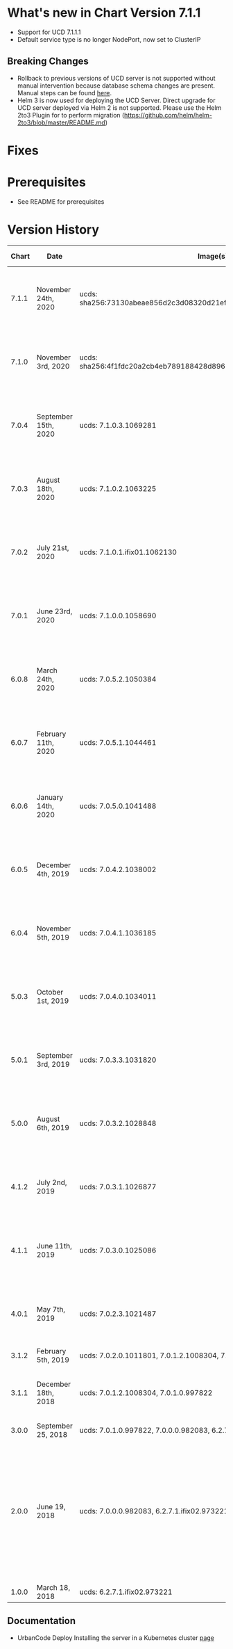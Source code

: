 # What's new in Chart Version 7.1.1

* Support for UCD 7.1.1.1
* Default service type is no longer NodePort, now set to ClusterIP

## Breaking Changes
* Rollback to previous versions of UCD server is not supported without manual intervention because database schema changes are present.  Manual steps can be found [here](https://www.urbancode.com/resource/running-urbancode-deploy-as-a-container-with-kubernetes/#upgrading-ucd-chart).
* Helm 3 is now used for deploying the UCD Server.  Direct upgrade for UCD server deployed via Helm 2 is not supported. Please use the Helm 2to3 Plugin for to perform migration (https://github.com/helm/helm-2to3/blob/master/README.md)

# Fixes

# Prerequisites
* See README for prerequisites

# Version History

| Chart | Date | Image(s) Supported | Breaking Changes | Details |
| ----- | ---- | ------------------ | ---------------- | ------- |
| 7.1.1 | November 24th, 2020 | ucds: sha256:73130abeae856d2c3d08320d21ef3b677809419136c5880625206579ddb4af2c | Rollback to previous versions of UCD server not supported | Support for UCD Server 7.1.1.1 |
| 7.1.0 | November 3rd, 2020 | ucds: sha256:4f1fdc20a2cb4eb789188428d89652681a6299beb0b665ff910182dc82c5ee60 | Rollback to previous versions of UCD server not supported | Support for UCD Server 7.1.1.0 |
| 7.0.4 | September 15th, 2020 | ucds: 7.1.0.3.1069281 | Rollback to previous versions of UCD server not supported | Support for UCD Server 7.1.0.3 |
| 7.0.3 | August 18th, 2020 | ucds: 7.1.0.2.1063225 | Rollback to previous versions of UCD server not supported | Support for UCD Server 7.1.0.2 |
| 7.0.2 | July 21st, 2020 | ucds: 7.1.0.1.ifix01.1062130 | Rollback to previous versions of UCD server not supported | Support for UCD Server 7.1.0.1.ifix01 |
| 7.0.1 | June 23rd, 2020 | ucds: 7.1.0.0.1058690 | Rollback to previous versions of UCD server not supported | Support for UCD Server 7.1.0.0 |
| 6.0.8 | March 24th, 2020 | ucds: 7.0.5.2.1050384 | Rollback of previous versions of UCD server not supported | Support for UCD Server 7.0.5.2 |
| 6.0.7 | February 11th, 2020 | ucds: 7.0.5.1.1044461 | Rollback of previous versions of UCD server not supported | Support for UCD Server 7.0.5.1 |
| 6.0.6 | January 14th, 2020 | ucds: 7.0.5.0.1041488 | Rollback to previous versions of UCD server not supported | Support for UCD Server 7.0.5.0 |
| 6.0.5 | December 4th, 2019 | ucds: 7.0.4.2.1038002 | Rollback to previous versions of UCD server not supported | Support for UCD Server 7.0.4.2 |
| 6.0.4 | November 5th, 2019 | ucds: 7.0.4.1.1036185 | Rollback to previous versions of UCD server not supported | Support for UCD Server 7.0.4.1 |
| 5.0.3 | October 1st, 2019 | ucds: 7.0.4.0.1034011 | Rollback to previous versions of UCD server not supported | Support for UCD Server 7.0.4.0 |
| 5.0.1 | September 3rd, 2019 | ucds: 7.0.3.3.1031820 | Rollback to previous versions of UCD server not supported | Support for UCD Server 7.0.3.3 |
| 5.0.0 | August 6th, 2019 | ucds: 7.0.3.2.1028848 | Rollback to previous versions of UCD server not supported | Support for UCD Server 7.0.3.2 |
| 4.1.2 | July 2nd, 2019 | ucds: 7.0.3.1.1026877 | Rollback to previous versions of UCD server not supported | Support for UCD Server 7.0.3.1 |
| 4.1.1 | June 11th, 2019 | ucds: 7.0.3.0.1025086 | Rollback to previous versions of UCD server not supported | Support for UCD Server 7.0.3.0 |
| 4.0.1 | May 7th, 2019 | ucds: 7.0.2.3.1021487 | Rollback to previous versions of UCD server not supported | Support for UCD Server 7.0.2.3 |
| 3.1.2 | February 5th, 2019 | ucds: 7.0.2.0.1011801, 7.0.1.2.1008304, 7.0.1.0.997822 | None | Support for UCD 7.0.2.0 |
| 3.1.1 | December 18th, 2018 | ucds: 7.0.1.2.1008304, 7.0.1.0.997822 | None | Run as non-root, allow non-secure connections to UCD Server, defect fixes |
| 3.0.0 | September 25, 2018 | ucds: 7.0.1.0.997822, 7.0.0.0.982083, 6.2.7.1.ifix02.973221 | None | Add support for HA clusters |
| 2.0.0 | June 19, 2018| ucds: 7.0.0.0.982083, 6.2.7.1.ifix02.973221 | None | Adds support for persisting log files, Adds support for Power LE platforms (UrbanCode Deploy 7.0.0.0 and later), Enables port 7919 for web agent communication (UrbanCode Deploy 7.0.0.0 and later)   |
| 1.0.0 | March 18, 2018| ucds: 6.2.7.1.ifix02.973221 | None | Initial Release  |

## Documentation

-   UrbanCode Deploy Installing the server in a Kubernetes cluster [page](https://www.ibm.com/support/knowledgecenter/en/SS4GSP_7.1.0/com.ibm.udeploy.install.doc/topics/docker_cloud_over.html)
